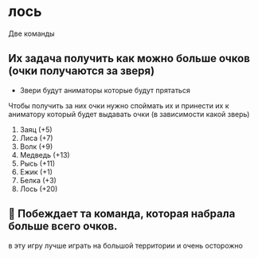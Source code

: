 # лось
Две команды
## Их задача получить как можно больше очков (очки получаются за зверя)
- Звери будут аниматоры которые будут прятаться

Чтобы получить за них очки нужно споймать их и принести их к аниматору который будет выдавать очки (в зависимости какой зверь)
1) Заяц (+5)
2) Лиса (+7)
3) Волк (+9)
4) Медведь (+13)
5) Рысь (+11)
6) Ежик (+1)
7) Белка (+3)
8) Лось (+20)

## 🏅 Побеждает та команда, которая набрала больше всего очков.
в эту игру лучше играть на большой территории и очень осторожно